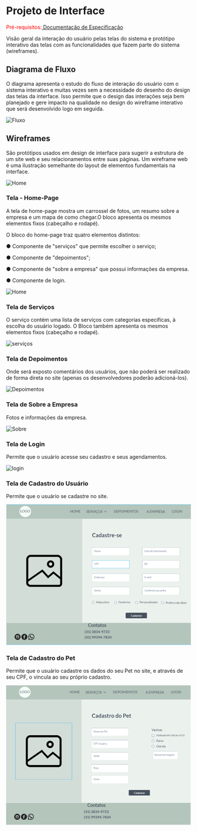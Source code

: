 
# Projeto de Interface

<span style="color:red">Pré-requisitos:<a href="2-Especificação do Projeto.md"> Documentação de Especificação</a></span>

Visão geral da interação do usuário pelas telas do sistema e protótipo interativo das telas com as funcionalidades que fazem parte do sistema (wireframes).

## Diagrama de Fluxo

O diagrama apresenta o estudo do fluxo de interação do usuário com o sistema interativo e  muitas vezes sem a necessidade do desenho do design das telas da interface. Isso permite que o design das interações seja bem planejado e gere impacto na qualidade no design do wireframe interativo que será desenvolvido logo em seguida. 

![Fluxo](https://user-images.githubusercontent.com/90113699/162631082-dc2aa0a4-fd80-4bdb-88d0-1ac82591f334.PNG)

## Wireframes

São protótipos usados em design de interface para sugerir a estrutura de um site web e seu relacionamentos entre suas páginas. Um wireframe web é uma ilustração semelhante do layout de elementos fundamentais na interface.

![Home](https://user-images.githubusercontent.com/90113699/162631244-0e539495-8363-4fa7-b1fa-3421f75c84ff.PNG)
 
### Tela - Home-Page ### 

A tela de home-page mostra um carrossel de fotos, um resumo sobre a empresa e um  mapa de como chegar.O bloco apresenta os mesmos elementos fixos (cabeçalho e rodapé). 

O bloco do home-page traz quatro elementos distintos:

●	Componente de "serviços" que permite escolher o serviço;

●	Componente de "depoimentos";

●	Componente de "sobre a empresa" que possui informações da empresa.

●	Componente de login.

![Home](https://user-images.githubusercontent.com/90113699/162631244-0e539495-8363-4fa7-b1fa-3421f75c84ff.PNG)
<br/>

### Tela de Serviços ###

O serviço contém uma lista de serviços com categorias específicas, à escolha do usuário logado. O Bloco também apresenta os mesmos elementos fixos (cabeçalho e rodapé).

![serviços](https://user-images.githubusercontent.com/90113699/162638266-4235af1e-d531-4e0f-801f-0f2837e9974c.PNG)
<br/>

### Tela de Depoimentos ###

Onde será exposto comentários dos usuários, que não poderá ser realizado de forma direta no site (apenas os desenvolvedores poderão adicioná-los).

![Depoimentos](https://user-images.githubusercontent.com/90113699/162638675-dbd353fa-5043-4190-bbe5-cb1b47c24116.PNG)
<br/>

### Tela de Sobre a Empresa ###

Fotos e informações da empresa.

![Sobre](https://user-images.githubusercontent.com/90113699/162639487-df2c6894-df2b-4e7d-ac63-9112d5cd9818.PNG)
<br/>


### Tela de Login ###

Permite que o usuário acesse seu cadastro e seus agendamentos.

![login](https://user-images.githubusercontent.com/90113699/162639155-05c236f6-ac37-48c4-b6e0-6f44466cd800.PNG)
<br/>

### Tela de Cadastro do Usuário ###

Permite que o usuário se cadastre no site.

![CadastroUsuario](https://github.com/ICEI-PUC-Minas-PMV-ADS/CaoPortado/blob/main/docs/img/user.png)
<br/>

### Tela de Cadastro do Pet ###

Permite que o usuário cadastre os dados do seu Pet no site, e através de seu CPF, o vincula ao seu próprio cadastro.

![CadastroPet](https://github.com/ICEI-PUC-Minas-PMV-ADS/CaoPortado/blob/main/docs/img/cadastro-pet.png)
<br/>
